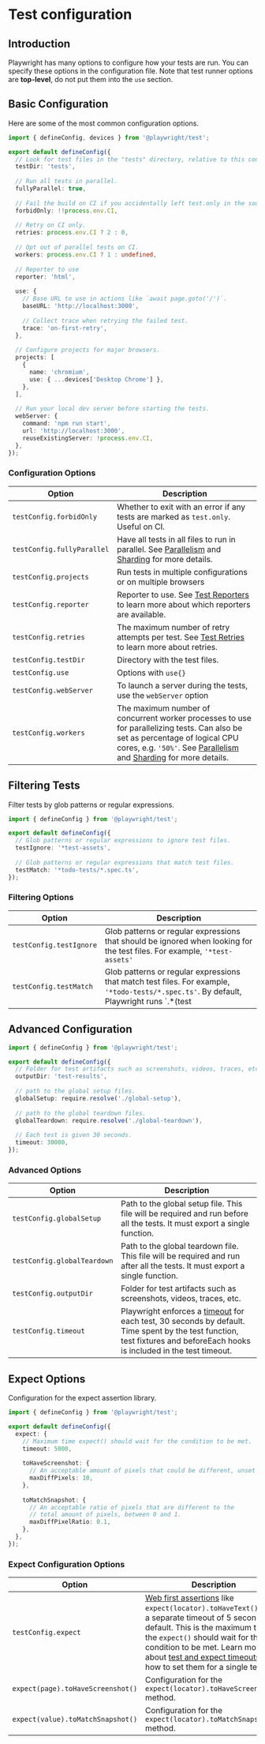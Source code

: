 # Test configuration

## Introduction

Playwright has many options to configure how your tests are run. You can specify these options in the configuration file. Note that test runner options are **top-level**, do not put them into the `use` section.

## Basic Configuration

Here are some of the most common configuration options.

```typescript
import { defineConfig, devices } from '@playwright/test';

export default defineConfig({
  // Look for test files in the "tests" directory, relative to this configuration file.
  testDir: 'tests',
  
  // Run all tests in parallel.
  fullyParallel: true,
  
  // Fail the build on CI if you accidentally left test.only in the source code.
  forbidOnly: !!process.env.CI,
  
  // Retry on CI only.
  retries: process.env.CI ? 2 : 0,
  
  // Opt out of parallel tests on CI.
  workers: process.env.CI ? 1 : undefined,
  
  // Reporter to use
  reporter: 'html',
  
  use: {
    // Base URL to use in actions like `await page.goto('/')`.
    baseURL: 'http://localhost:3000',
    
    // Collect trace when retrying the failed test.
    trace: 'on-first-retry',
  },
  
  // Configure projects for major browsers.
  projects: [
    {
      name: 'chromium',
      use: { ...devices['Desktop Chrome'] },
    },
  ],
  
  // Run your local dev server before starting the tests.
  webServer: {
    command: 'npm run start',
    url: 'http://localhost:3000',
    reuseExistingServer: !process.env.CI,
  },
});
```

### Configuration Options

| Option | Description |
|--------|-------------|
| `testConfig.forbidOnly` | Whether to exit with an error if any tests are marked as `test.only`. Useful on CI. |
| `testConfig.fullyParallel` | Have all tests in all files to run in parallel. See [Parallelism](https://playwright.dev/docs/test-parallel) and [Sharding](https://playwright.dev/docs/test-sharding) for more details. |
| `testConfig.projects` | Run tests in multiple configurations or on multiple browsers |
| `testConfig.reporter` | Reporter to use. See [Test Reporters](https://playwright.dev/docs/test-reporters) to learn more about which reporters are available. |
| `testConfig.retries` | The maximum number of retry attempts per test. See [Test Retries](https://playwright.dev/docs/test-retries) to learn more about retries. |
| `testConfig.testDir` | Directory with the test files. |
| `testConfig.use` | Options with `use{}` |
| `testConfig.webServer` | To launch a server during the tests, use the `webServer` option |
| `testConfig.workers` | The maximum number of concurrent worker processes to use for parallelizing tests. Can also be set as percentage of logical CPU cores, e.g. `'50%'`. See [Parallelism](https://playwright.dev/docs/test-parallel) and [Sharding](https://playwright.dev/docs/test-sharding) for more details. |

## Filtering Tests

Filter tests by glob patterns or regular expressions.

```typescript
import { defineConfig } from '@playwright/test';

export default defineConfig({
  // Glob patterns or regular expressions to ignore test files.
  testIgnore: '*test-assets',
  
  // Glob patterns or regular expressions that match test files.
  testMatch: '*todo-tests/*.spec.ts',
});
```

### Filtering Options

| Option | Description |
|--------|-------------|
| `testConfig.testIgnore` | Glob patterns or regular expressions that should be ignored when looking for the test files. For example, `'*test-assets'` |
| `testConfig.testMatch` | Glob patterns or regular expressions that match test files. For example, `'*todo-tests/*.spec.ts'`. By default, Playwright runs `.*(test|spec).(js|ts|mjs)` files. |

## Advanced Configuration

```typescript
import { defineConfig } from '@playwright/test';

export default defineConfig({
  // Folder for test artifacts such as screenshots, videos, traces, etc.
  outputDir: 'test-results',
  
  // path to the global setup files.
  globalSetup: require.resolve('./global-setup'),
  
  // path to the global teardown files.
  globalTeardown: require.resolve('./global-teardown'),
  
  // Each test is given 30 seconds.
  timeout: 30000,
});
```

### Advanced Options

| Option | Description |
|--------|-------------|
| `testConfig.globalSetup` | Path to the global setup file. This file will be required and run before all the tests. It must export a single function. |
| `testConfig.globalTeardown` | Path to the global teardown file. This file will be required and run after all the tests. It must export a single function. |
| `testConfig.outputDir` | Folder for test artifacts such as screenshots, videos, traces, etc. |
| `testConfig.timeout` | Playwright enforces a [timeout](https://playwright.dev/docs/test-timeouts) for each test, 30 seconds by default. Time spent by the test function, test fixtures and beforeEach hooks is included in the test timeout. |

## Expect Options

Configuration for the expect assertion library.

```typescript
import { defineConfig } from '@playwright/test';

export default defineConfig({
  expect: {
    // Maximum time expect() should wait for the condition to be met.
    timeout: 5000,
    
    toHaveScreenshot: {
      // An acceptable amount of pixels that could be different, unset by default.
      maxDiffPixels: 10,
    },
    
    toMatchSnapshot: {
      // An acceptable ratio of pixels that are different to the
      // total amount of pixels, between 0 and 1.
      maxDiffPixelRatio: 0.1,
    },
  },
});
```

### Expect Configuration Options

| Option | Description |
|--------|-------------|
| `testConfig.expect` | [Web first assertions](https://playwright.dev/docs/test-assertions) like `expect(locator).toHaveText()` have a separate timeout of 5 seconds by default. This is the maximum time the `expect()` should wait for the condition to be met. Learn more about [test and expect timeouts](https://playwright.dev/docs/test-timeouts) and how to set them for a single test. |
| `expect(page).toHaveScreenshot()` | Configuration for the `expect(locator).toHaveScreenshot()` method. |
| `expect(value).toMatchSnapshot()` | Configuration for the `expect(locator).toMatchSnapshot()` method. | 